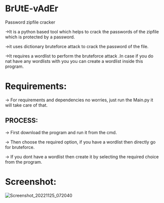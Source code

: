 
# BrUtE-vAdEr

Password zipfile cracker

->It is a python based tool which helps to crack the passwords of the zipfile which is protected by a password.

->it uses dictionary bruteforce attack to crack the password of the file.

->It requires a wordlist to perform the bruteforce attack .In case if you do nat have any wordlists with you you can create a wordlist inside this program.


# Requirements:

-> For requirements and dependencies no worries, just run the Main.py it will take care of that.


PROCESS:
-------------

-> First download the program and run it from the cmd.

-> Then choose the required option, if you have a wordlist then directly go for bruteforce.

-> If you dont have a wordlist then create it by selecting the required choice from the program.


# Screenshot:

![Screenshot_20221125_072040](https://user-images.githubusercontent.com/119057176/203999429-60dc9cce-39d7-4823-9426-a22415ef7259.png)
